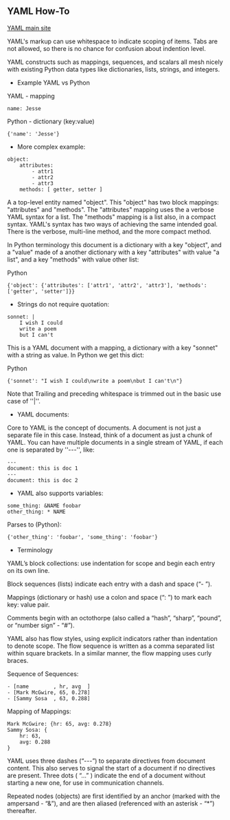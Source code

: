 YAML How-To
-----------

[YAML main site](http://www.yaml.org)

YAML's markup can use whitespace to indicate scoping of items. Tabs are not
allowed, so there is no chance for confusion about indention level. 

YAML constructs such as mappings, sequences, and scalars all mesh nicely with 
existing Python data types like dictionaries, lists, strings, and integers. 

- Example YAML vs Python

 YAML - mapping
```
name: Jesse
```

 Python - dictionary (key:value)
```
{'name': 'Jesse'}
```

- More complex example:

```
object:
    attributes:
        - attr1
        - attr2
        - attr3
    methods: [ getter, setter ]
```

A a top-level entity named "object". This "object" has two block mappings:
"attributes" and "methods". The "attributes" mapping uses the a verbose
YAML syntax for a list. The "methods" mapping is a list also, in a compact
syntax. YAML's syntax has two ways of achieving the same intended goal. There
is the verbose, multi-line method, and the more compact method.

In Python terminology this document is a dictionary with a key "object", and a
"value" made of a another dictionary with a key "attributes" with value "a list",
and a key "methods" with value other list:

Python
```
{'object': {'attributes': ['attr1', 'attr2', 'attr3'], 'methods': ['getter', 'setter']}}
```

- Strings do not require quotation:
```
sonnet: |
    I wish I could
    write a poem
    but I can't
```

This is a YAML document with a mapping, a dictionary with a key "sonnet" with a
string as value. In Python we get this dict:

Python
```
{'sonnet': "I wish I could\nwrite a poem\nbut I can't\n"}
```

Note that Trailing and preceding whitespace is trimmed out in the basic use
case of ''|''.

- YAML documents:

Core to YAML is the concept of documents. A document is not just a separate
file in this case. Instead, think of a document as just a chunk of YAML. You
can have multiple documents in a single stream of YAML, if each one is
separated by ''---'', like:

```
---
document: this is doc 1
---
document: this is doc 2
```

- YAML also supports variables:
```
some_thing: &NAME foobar
other_thing: * NAME
```

Parses to (Python):
```
{'other_thing': 'foobar', 'some_thing': 'foobar'}
```

- Terminology

YAML’s block collections: use indentation for scope and begin each entry on its
own line. 

Block sequences (lists) indicate each entry with a dash and space (“- ”).

Mappings (dictionary or hash) use a colon and space (“: ”) to mark each key: value pair. 

Comments begin with an octothorpe (also called a “hash”, “sharp”, “pound”, or
“number sign” - “#”).

YAML also has flow styles, using explicit indicators rather than indentation to
denote scope. The flow sequence is written as a comma separated list within
square brackets. In a similar manner, the flow mapping uses curly braces.

Sequence of Sequences:
```
- [name        , hr, avg  ]
- [Mark McGwire, 65, 0.278]
- [Sammy Sosa  , 63, 0.288]
```

Mapping of Mappings:
```
Mark McGwire: {hr: 65, avg: 0.278}
Sammy Sosa: {
    hr: 63,
    avg: 0.288
}
```

YAML uses three dashes (“---”) to separate directives from document content.
This also serves to signal the start of a document if no directives are
present. Three dots ( “...” ) indicate the end of a document without starting a
new one, for use in communication channels.

Repeated nodes (objects) are first identified by an anchor (marked with the
ampersand - “&”), and are then aliased (referenced with an asterisk - “*”)
thereafter.





